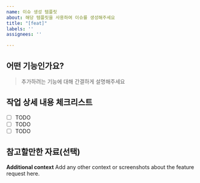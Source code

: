 ```yaml
---
name: 이슈 생성 템플릿
about: 해당 템플릿을 사용하여 이슈를 생성해주세요
title: "[feat]"
labels: ''
assignees: ''

---
```


## 어떤 기능인가요?

> 추가하려는 기능에 대해 간결하게 설명해주세요

## 작업 상세 내용 체크리스트

- [ ] TODO
- [ ] TODO
- [ ] TODO

## 참고할만한 자료(선택)


**Additional context**
Add any other context or screenshots about the feature request here.
